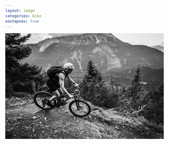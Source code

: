 ```yaml
---
layout: image
categories: bike
nostepnav: true
---
```

<div class="breakout">
<img alt="" src="/i/cross-the-alps.jpg" />
</div>
